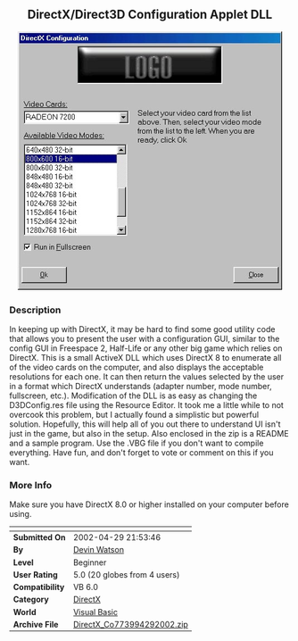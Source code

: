 ﻿<div align="center">

## DirectX/Direct3D Configuration Applet DLL

<img src="PIC20024292215224127.jpg">
</div>

### Description

In keeping up with DirectX, it may be hard to find some good utility code that allows you to present the user with a configuration GUI, similar to the config GUI in Freespace 2, Half-Life or any other big game which relies on DirectX. This is a small ActiveX DLL which uses DirectX 8 to enumerate all of the video cards on the computer, and also displays the acceptable resolutions for each one. It can then return the values selected by the user in a format which DirectX understands (adapter number, mode number, fullscreen, etc.). Modification of the DLL is as easy as changing the D3DConfig.res file using the Resource Editor. It took me a little while to not overcook this problem, but I actually found a simplistic but powerful solution. Hopefully, this will help all of you out there to understand UI isn't just in the game, but also in the setup. Also enclosed in the zip is a README and a sample program. Use the .VBG file if you don't want to compile everything. Have fun, and don't forget to vote or comment on this if you want.
 
### More Info
 
Make sure you have DirectX 8.0 or higher installed on your computer before using.


<span>             |<span>
---                |---
**Submitted On**   |2002-04-29 21:53:46
**By**             |[Devin Watson](https://github.com/Planet-Source-Code/PSCIndex/blob/master/ByAuthor/devin-watson.md)
**Level**          |Beginner
**User Rating**    |5.0 (20 globes from 4 users)
**Compatibility**  |VB 6\.0
**Category**       |[DirectX](https://github.com/Planet-Source-Code/PSCIndex/blob/master/ByCategory/directx__1-44.md)
**World**          |[Visual Basic](https://github.com/Planet-Source-Code/PSCIndex/blob/master/ByWorld/visual-basic.md)
**Archive File**   |[DirectX\_Co773994292002\.zip](https://github.com/Planet-Source-Code/devin-watson-directx-direct3d-configuration-applet-dll__1-34237/archive/master.zip)








